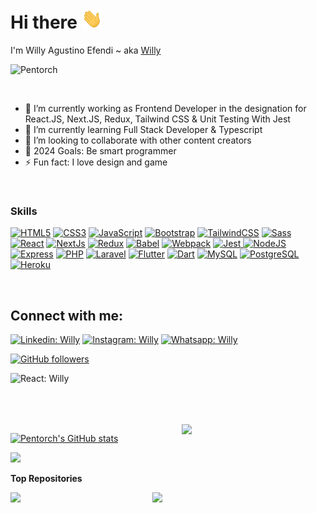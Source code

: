 # Hi there <img src="./icon/Hi.gif" height="32" />

I'm Willy Agustino Efendi ~ aka <a href="https://github.com/Pentorch">Willy</a>

<p align="left"> <img src="https://komarev.com/ghpvc/?username=Pentorch&label=Profile%20views&color=139AE1&style=flat" alt="Pentorch" /> </p>



<br>

- 🔭 I’m currently working as Frontend Developer in the designation for React.JS, Next.JS, Redux, Tailwind CSS & Unit Testing With Jest 
- 🌱 I’m currently learning Full Stack Developer & Typescript
- 👯 I’m looking to collaborate with other content creators
- 🥅 2024 Goals: Be smart programmer
- ⚡ Fun fact: I love design and game

<br>

### Skills

<p align="left">
<a href="https://developer.mozilla.org/en-US/docs/Glossary/HTML5" target="_blank" rel="noreferrer"><img src="https://raw.githubusercontent.com/danielcranney/readme-generator/main/public/icons/skills/html5-colored.svg" width="36" height="36" alt="HTML5" /></a>
<a href="https://www.w3.org/TR/CSS/#css" target="_blank" rel="noreferrer"><img src="https://raw.githubusercontent.com/danielcranney/readme-generator/main/public/icons/skills/css3-colored.svg" width="36" height="36" alt="CSS3" /></a>
<a href="https://developer.mozilla.org/en-US/docs/Web/JavaScript" target="_blank" rel="noreferrer"><img src="https://raw.githubusercontent.com/danielcranney/readme-generator/main/public/icons/skills/javascript-colored.svg" width="36" height="36" alt="JavaScript" /></a>
<a href="https://getbootstrap.com/" target="_blank" rel="noreferrer"><img src="https://raw.githubusercontent.com/danielcranney/readme-generator/main/public/icons/skills/bootstrap-colored.svg" width="36" height="36" alt="Bootstrap" /></a>
<a href="https://tailwindcss.com/" target="_blank" rel="noreferrer"><img src="https://raw.githubusercontent.com/danielcranney/readme-generator/main/public/icons/skills/tailwindcss-colored.svg" width="36" height="36" alt="TailwindCSS" /></a>
<a href="https://sass-lang.com/" target="_blank" rel="noreferrer"><img src="https://raw.githubusercontent.com/danielcranney/readme-generator/main/public/icons/skills/sass-colored.svg" width="36" height="36" alt="Sass" /></a>
<a href="https://reactjs.org/" target="_blank" rel="noreferrer"><img src="https://raw.githubusercontent.com/danielcranney/readme-generator/main/public/icons/skills/react-colored.svg" width="36" height="36" alt="React" /></a>
<a href="https://nextjs.org/docs" target="_blank" rel="noreferrer"><img src="https://raw.githubusercontent.com/danielcranney/readme-generator/main/public/icons/skills/nextjs-colored.svg" width="36" height="36" alt="NextJs" /></a>
<a href="https://redux.js.org/" target="_blank" rel="noreferrer"><img src="https://raw.githubusercontent.com/danielcranney/readme-generator/main/public/icons/skills/redux-colored.svg" width="36" height="36" alt="Redux" /></a>
<a href="https://babeljs.io/" target="_blank" rel="noreferrer"><img src="https://raw.githubusercontent.com/danielcranney/readme-generator/main/public/icons/skills/babel-colored.svg" width="36" height="36" alt="Babel" /></a>
<a href="https://webpack.js.org/" target="_blank" rel="noreferrer"><img src="https://raw.githubusercontent.com/danielcranney/readme-generator/main/public/icons/skills/webpack-colored.svg" width="36" height="36" alt="Webpack" /></a>
<a href="https://jestjs.io/" target="_blank" rel="noreferrer"><img src="https://dzone.com/storage/temp/13130265-jest-logo-png-transparent.png" width="36" height="36" alt="Jest" />
<a href="https://nodejs.org/en/" target="_blank" rel="noreferrer"><img src="https://raw.githubusercontent.com/danielcranney/readme-generator/main/public/icons/skills/nodejs-colored.svg" width="36" height="36" alt="NodeJS" /></a>
<a href="https://expressjs.com/" target="_blank" rel="noreferrer"><img src="https://raw.githubusercontent.com/danielcranney/readme-generator/main/public/icons/skills/express-colored.svg" width="36" height="36" alt="Express" /></a>
<a href="https://www.php.net/" target="_blank" rel="noreferrer"><img src="https://raw.githubusercontent.com/danielcranney/readme-generator/main/public/icons/skills/php-colored.svg" width="36" height="36" alt="PHP" /></a>
<a href="https://laravel.com/" target="_blank" rel="noreferrer"><img src="https://raw.githubusercontent.com/danielcranney/readme-generator/main/public/icons/skills/laravel-colored.svg" width="36" height="36" alt="Laravel" /></a>
<a href="https://flutter.dev/" target="_blank" rel="noreferrer"><img src="https://raw.githubusercontent.com/danielcranney/readme-generator/main/public/icons/skills/flutter-colored.svg" width="36" height="36" alt="Flutter" /></a>
<a href="https://dart.dev/" target="_blank" rel="noreferrer"><img src="https://raw.githubusercontent.com/danielcranney/readme-generator/main/public/icons/skills/dart-colored.svg" width="36" height="36" alt="Dart" /></a>
<a href="https://www.mysql.com/" target="_blank" rel="noreferrer"><img src="https://raw.githubusercontent.com/danielcranney/readme-generator/main/public/icons/skills/mysql-colored.svg" width="36" height="36" alt="MySQL" /></a>
<a href="https://www.postgresql.org/" target="_blank" rel="noreferrer"><img src="https://raw.githubusercontent.com/danielcranney/readme-generator/main/public/icons/skills/postgresql-colored.svg" width="36" height="36" alt="PostgreSQL" /></a>
<a href="https://www.heroku.com/" target="_blank" rel="noreferrer"><img src="https://raw.githubusercontent.com/danielcranney/readme-generator/main/public/icons/skills/heroku-colored.svg" width="36" height="36" alt="Heroku" /></a>
</p>

<br>

## Connect with me:

[![Linkedin: Willy](https://img.shields.io/badge/-Willy%20Agustino%20Efendi-blue?style=flat&logo=Linkedin&logoColor=white)](https://www.linkedin.com/in/willy-agustino-efendi/)
[![Instagram: Willy](https://img.shields.io/badge/-Willy-DD2A7D?style=flat&logo=Instagram&logoColor=white)](https://www.instagram.com/willy_agustino_efendi/)
[![Whatsapp: Willy](https://img.shields.io/badge/+6288271770524-25D366?style=flat&logo=Whatsapp&logoColor=white)](https://wa.me/+6288271770524)

[![GitHub followers](https://img.shields.io/github/followers/Pentorch?label=Follow&style=social)](https://github.com/Pentorch/)

![React: Willy](https://img.shields.io/badge/-ReactJs-61DAFB?logo=react&logoColor=white&link=)


<br>
<br>
<br>

<img align='right' src="https://media.giphy.com/media/QssGEmpkyEOhBCb7e1/giphy.gif?cid=ecf05e47c19133vx7wb7boyeeipf0op5lwjbvs9fk9i8fuqe&rid=giphy.gif&ct=s" width="230"> 



<a href="http://www.github.com/Pentorch"><img src="https://github-readme-stats.vercel.app/api?username=Pentorch&show_icons=true&hide=&count_private=true&title_color=6366f1&text_color=ffffff&icon_color=a855f7&bg_color=000000&hide_border=true&show_icons=true" alt="Pentorch's GitHub stats" /></a>

<a href="http://www.github.com/Pentorch"><img src="https://github-readme-streak-stats.herokuapp.com/?user=Pentorch&stroke=ffffff&background=000000&ring=6366f1&fire=6366f1&currStreakNum=ffffff&currStreakLabel=6366f1&sideNums=ffffff&sideLabels=ffffff&dates=ffffff&hide_border=true" /></a>


<b>Top Repositories</b>

<div width="100%" align="center"><a href="https://github.com/Pentorch/Waysbuck-Client" align="left"><img align="left" width="45%" src="https://github-readme-stats.vercel.app/api/pin/?username=Pentorch&repo=Waysbuck-Client&title_color=6366f1&text_color=ffffff&icon_color=a855f7&bg_color=000000&hide_border=true&locale=en" /></a></div>
<div width="100%" align="center"><a href="https://github.com/Pentorch/YouTube-Clone-Redux-Complate" align="left"><img align="left" width="45%" src="https://github-readme-stats.vercel.app/api/pin/?username=Pentorch&repo=YouTube-Clone-Redux-Complate&title_color=6366f1&text_color=ffffff&icon_color=a855f7&bg_color=000000&hide_border=true&locale=en" /></a></div><br /><br /><br /><br /><br /><br /><br />
